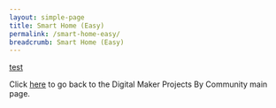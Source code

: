 ```yaml
---
layout: simple-page
title: Smart Home (Easy)
permalink: /smart-home-easy/
breadcrumb: Smart Home (Easy)
---
```


[test](/placeholder-smart-home-easy)

Click [here](/in-schools/digital-maker/projects/) to go back to the Digital Maker Projects By Community main page.
